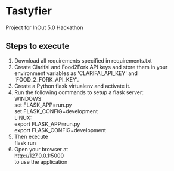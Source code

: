 # Tastyfier
Project for InOut 5.0 Hackathon

## Steps to execute
1. Download all requirements specified in requirements.txt<br/>
2. Create Clarifai and Food2Fork API keys and store them in your environment variables as 'CLARIFAI_API_KEY' and 'FOOD_2_FORK_API_KEY'.<br/>
3. Create a Python flask virtualenv and activate it.<br/>
4. Run the following commands to setup a flask server:<br/>
  WINDOWS:<br/>
    set FLASK_APP=run.py<br/>
    set FLASK_CONFIG=development<br/>
  LINUX:<br/>
    export FLASK_APP=run.py<br/>
    export FLASK_CONFIG=development<br/>
5. Then execute<br/>
    flask run<br/>
6. Open your browser at <br/>
    http://127.0.0.1:5000<br/>
    to use the application<br/>
   
